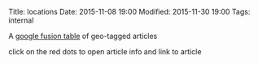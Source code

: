 Title: locations
Date: 2015-11-08 19:00
Modified: 2015-11-30 19:00
Tags: internal


A [google fusion table](https://www.google.com/fusiontables/DataSource?docid=1H_oE0Xo6ExfvFPIyVExXmavhNLdL5Cxk76WoZNcW) of geo-tagged articles

click on the red dots to open article info and link to article

    
 


<script type="text/javascript" src="https://maps.google.com/maps/api/js?sensor=false&amp;v=3"></script>

<script type="text/javascript">
  function initialize() {
    google.maps.visualRefresh = true;
    var isMobile = (navigator.userAgent.toLowerCase().indexOf('android') > -1) ||
      (navigator.userAgent.match(/(iPod|iPhone|iPad|BlackBerry|Windows Phone|iemobile)/));
    if (isMobile) {
      var viewport = document.querySelector("meta[name=viewport]");
      viewport.setAttribute('content', 'initial-scale=1.0, user-scalable=no');
    }
    var mapDiv = document.getElementById('googft-mapCanvas');
    mapDiv.style.width = isMobile ? '100%' : '1200px';
    mapDiv.style.height = isMobile ? '100%' : '800px';
    var map = new google.maps.Map(mapDiv, {
      center: new google.maps.LatLng(21.786919101146587, 8.106536865234375),
      zoom: 3,
      mapTypeId: google.maps.MapTypeId.ROADMAP
    });

    layer = new google.maps.FusionTablesLayer({
      map: map,
      heatmap: { enabled: false },
      query: {
        select: "col2",
        from: "1H_oE0Xo6ExfvFPIyVExXmavhNLdL5Cxk76WoZNcW",
        where: ""
      },
      options: {
        styleId: 3,
        templateId: 4
      }
    });

    if (isMobile) {
      var legend = document.getElementById('googft-legend');
      var legendOpenButton = document.getElementById('googft-legend-open');
      var legendCloseButton = document.getElementById('googft-legend-close');
      legend.style.display = 'none';
      legendOpenButton.style.display = 'block';
      legendCloseButton.style.display = 'block';
      legendOpenButton.onclick = function() {
        legend.style.display = 'block';
        legendOpenButton.style.display = 'none';
      }
      legendCloseButton.onclick = function() {
        legend.style.display = 'none';
        legendOpenButton.style.display = 'block';
      }
    }
  }

  google.maps.event.addDomListener(window, 'load', initialize);
</script>



<div id="googft-mapCanvas"></div>

